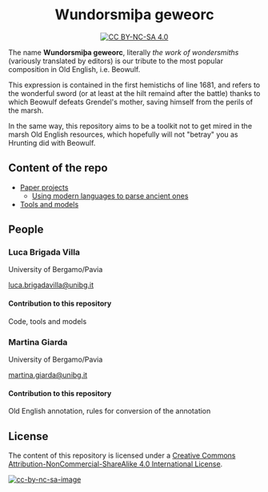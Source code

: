 <div align="center">

# Wundorsmiþa geweorc

[![CC BY-NC-SA 4.0][cc-by-nc-sa-shield]][cc-by-nc-sa]

[cc-by-nc-sa]: http://creativecommons.org/licenses/by-nc-sa/4.0/
[cc-by-nc-sa-shield]: https://img.shields.io/badge/License-CC%20BY--NC--SA%204.0-lightgrey.svg
[cc-by-nc-sa-image]: https://licensebuttons.net/l/by-nc-sa/4.0/88x31.png

</div>

The name **Wundorsmiþa geweorc**, literally *the work of wondersmiths* (variously translated by editors) is our tribute to the most popular composition in Old English, i.e. Beowulf.

This expression is contained in the first hemistichs of line 1681, and refers to the wonderful sword (or at least at the hilt remaind after the battle) thanks to which Beowulf defeats Grendel's mother, saving himself from the perils of the marsh.

In the same way, this repository aims to be a toolkit not to get mired in the marsh Old English resources, which hopefully will not "betray" you as Hrunting did with Beowulf.

## Content of the repo

 * [Paper projects](paper_projects)
 	 * [Using modern languages to parse ancient ones](paper_projects/parsing_oe_modern)
 * [Tools and models](tools_and_models)

## People

### Luca Brigada Villa
University of Bergamo/Pavia

[luca.brigadavilla@unibg.it](mailto:luca.brigadavilla@unibg.it)

#### Contribution to this repository
Code, tools and models

### Martina Giarda
University of Bergamo/Pavia

[martina.giarda@unibg.it](mailto:martina.giarda@unibg.it)

#### Contribution to this repository
Old English annotation, rules for conversion of the annotation

## License

The content of this repository is licensed under a [Creative Commons Attribution-NonCommercial-ShareAlike 4.0 International License][cc-by-nc-sa].

[![cc-by-nc-sa-image]][cc-by-nc-sa]
